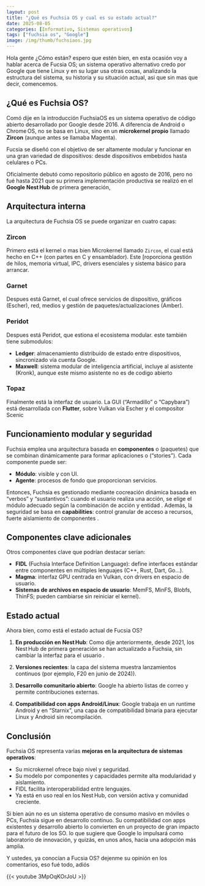 ```yaml
---
layout: post
title: "¿Qué es Fuchsia OS y cual es su estado actual?"
date: 2025-08-05
categories: [Informativo, Sistemas operativos]
tags: ["fuchsia os", "Google"]
image: /img/thumb/fuchsiaos.jpg
---
```


Hola gente ¿Cómo están? espero que estén bien, en esta ocasión voy a hablar acerca de Fucsia OS; un sistema operativo alternativo credo por Google que tiene Linux y en su lugar usa otras cosas, analizando la estructura del sistema, su historia y su situación actual, asi que sin mas que decir, comencemos.

## ¿Qué es Fuchsia OS?

Comó dije en la introducción FuchsiaOS es un sistema operativo de código abierto desarrollado por Google desde 2016. A diferencia de Android o Chrome OS, no se basa en Linux, sino en un **microkernel propio** llamado **Zircon** (aunque antes se llamaba Magenta).

Fucsia se diseñó con el objetivo de ser altamente modular y funcionar en una gran variedad de dispositivos: desde dispositivos embebidos hasta celulares o PCs.

Oficialmente debutó como repositorio público en agosto de 2016, pero no fué hasta 2021 que su primera implementación productiva se realizó en el **Google Nest Hub** de primera generación,


## Arquitectura interna

La arquitectura de Fuchsia OS se puede organizar en cuatro capas:

### Zircon

Primero está el kernel o mas bien Microkernel llamado `Zircon`, el cual está hecho en C++ (con partes en C y ensamblador). Este [roporciona gestión de hilos, memoria virtual, IPC, drivers esenciales y sistema básico para arrancar.

### Garnet

Despues está Garnet, el cual ofrece servicios de dispositivo, gráficos (Escher), red, medios y gestión de paquetes/actualizaciones (Amber).

### Peridot

Despues está Peridot, que estiona el ecosistema modular. este también tiene submodulos:

- **Ledger**: almacenamiento distribuido de estado entre dispositivos, sincronizado vía cuenta Google.
- **Maxwell**: sistema modular de inteligencia artificial, incluye al asistente (Kronk), aunque este mismo asistente no es de codigo abierto

### Topaz

Finalmente está la interfaz de usuario. La GUI (“Armadillo” o “Capybara”) está desarrollada con **Flutter**, sobre Vulkan vía Escher y el compositor Scenic


## Funcionamiento modular y seguridad

Fuchsia emplea una arquitectura basada en **componentes** o (paquetes) que se combinan dinámicamente para formar aplicaciones o (“stories”). Cada componente puede ser:

- **Módulo**: visible y con UI.
- **Agente**: procesos de fondo que proporcionan servicios.

Entonces, Fuchsia es gestionado mediante cocreación dinámica basada en “verbos” y “sustantivos”: cuando el usuario realiza una acción, se elige el módulo adecuado según la combinación de acción y entidad . Además, la seguridad se basa en **capabilities**: control granular de acceso a recursos, fuerte aislamiento de componentes .

## Componentes clave adicionales

Otros componentes clave que podrían destacar serían:

- **FIDL** (Fuchsia Interface Definition Language): define interfaces estándar entre componentes en múltiples lenguajes (C++, Rust, Dart, Go...).
- **Magma**: interfaz GPU centrada en Vulkan, con drivers en espacio de usuario.
- **Sistemas de archivos en espacio de usuario**: MemFS, MinFS, Blobfs, ThinFS; pueden cambiarse sin reiniciar el kernel).

## Estado actual

Ahora bien, como está el estado actual de Fucsia OS?

1. **En producción en Nest Hub**: Como dije anteriormente, desde 2021, los Nest Hub de primera generación se han actualizado a Fuchsia, sin cambiar la interfaz para el usuario .

2. **Versiones recientes**: la capa del sistema muestra lanzamientos continuos (por ejemplo, F20 en junio de 2024)).

3. **Desarrollo comunitario abierto**: Google ha abierto listas de correo y permite contribuciones externas.

4. **Compatibilidad con apps Android/Linux**: Google trabaja en un runtime Android y en “Starnix”, una capa de compatibilidad binaria para ejecutar Linux y Android sin recompilación.

## Conclusión

Fuchsia OS representa varias **mejoras en la arquitectura de sistemas operativos**:

- Su microkernel ofrece bajo nivel y seguridad.
- Su modelo por componentes y capacidades permite alta modularidad y aislamiento.
- FIDL facilita interoperabilidad entre lenguajes.
- Ya está en uso real en los Nest Hub, con versión activa y comunidad creciente.

Si bien aún no es un sistema operativo de consumo masivo en móviles o PCs, Fuchsia sigue en desarrollo continuo. Su compatibilidad con apps existentes y desarrollo abierto lo convierten en un proyecto de gran impacto para el futuro de los SO. lo que sugiere que Google lo impulsará como laboratorio de innovación, y quizás, en unos años, hacia una adopción más amplia.

Y ustedes, ya conocían a Fucsia OS? dejenme su opinión en los comentarios, eso fué todo, adiós

{{< youtube 3MpOqKOrJoU >}}
